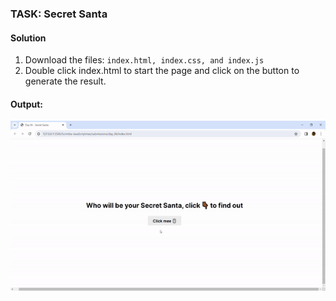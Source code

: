 ### TASK: Secret Santa

#### Solution

1. Download the files: `index.html, index.css, and index.js`
2. Double click index.html to start the page and click on the button to generate the result.

#### Output:
![The output](../../assets/day-06-submission.gif)


